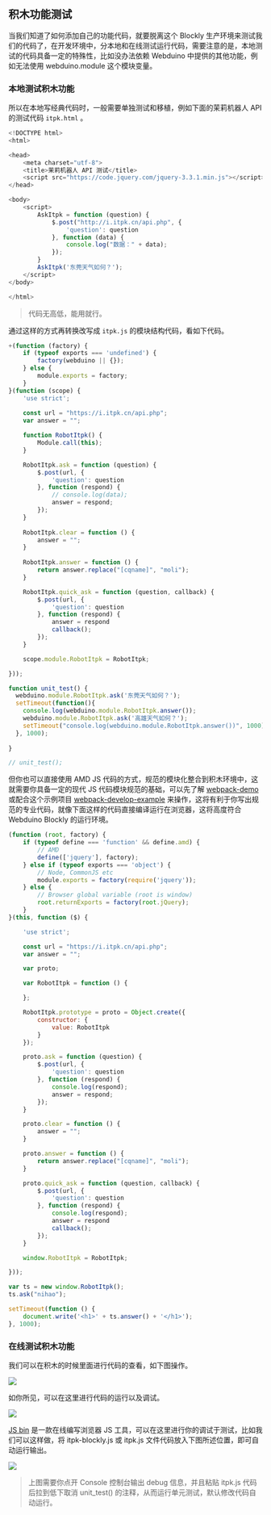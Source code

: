 
## 积木功能测试

当我们知道了如何添加自己的功能代码，就要脱离这个 Blockly 生产环境来测试我们的代码了，在开发环境中，分本地和在线测试运行代码，需要注意的是，本地测试的代码具备一定的特殊性，比如没办法依赖 Webduino 中提供的其他功能，例如无法使用 webduino.module 这个模块变量。

### 本地测试积木功能

所以在本地写经典代码时，一般需要单独测试和移植，例如下面的茉莉机器人 API 的测试代码 `itpk.html` 。

```javascript
<!DOCTYPE html>
<html>

<head>
    <meta charset="utf-8">
    <title>茉莉机器人 API 测试</title>
    <script src="https://code.jquery.com/jquery-3.3.1.min.js"></script>
</head>

<body>
    <script>
        AskItpk = function (question) {
            $.post("http://i.itpk.cn/api.php", {
                'question': question
            }, function (data) {
                console.log("数据：" + data);
            });
        }
        AskItpk('东莞天气如何？');
    </script>
</body>

</html>
```

> 代码无高低，能用就行。

通过这样的方式再转换改写成 `itpk.js` 的模块结构代码，看如下代码。

```javascript
+(function (factory) {
    if (typeof exports === 'undefined') {
        factory(webduino || {});
    } else {
        module.exports = factory;
    }
}(function (scope) {
    'use strict';
  
    const url = "https://i.itpk.cn/api.php";
    var answer = "";

    function RobotItpk() {
        Module.call(this);
    }

    RobotItpk.ask = function (question) {
        $.post(url, {
            'question': question
        }, function (respond) {
            // console.log(data);
            answer = respond;
        });
    }
    
    RobotItpk.clear = function () {
        answer = "";
    }
    
    RobotItpk.answer = function () {
        return answer.replace("[cqname]", "moli");
    }

    RobotItpk.quick_ask = function (question, callback) {
        $.post(url, {
            'question': question
        }, function (respond) {
            answer = respond
            callback();
        });
    }

    scope.module.RobotItpk = RobotItpk;

}));

function unit_test() {
  webduino.module.RobotItpk.ask('东莞天气如何？');
  setTimeout(function(){
    console.log(webduino.module.RobotItpk.answer());
    webduino.module.RobotItpk.ask('高雄天气如何？');
    setTimeout("console.log(webduino.module.RobotItpk.answer())", 1000);
  }, 1000);
  
}

// unit_test();

```

但你也可以直接使用 AMD JS 代码的方式，规范的模块化整合到积木环境中，这就需要你具备一定的现代  JS 代码模块规范的基础，可以先了解 [webpack-demo](https://github.com/BPI-STEAM/webpack-demo) 或配合这个示例项目 [webpack-develop-example](https://github.com/BPI-STEAM/webpack-develop-example) 来操作，这将有利于你写出规范的专业代码，就像下面这样的代码直接编译运行在浏览器，这将高度符合 Webduino Blockly 的运行环境。

```javascript
(function (root, factory) {
    if (typeof define === 'function' && define.amd) {
        // AMD
        define(['jquery'], factory);
    } else if (typeof exports === 'object') {
        // Node, CommonJS etc
        module.exports = factory(require('jquery'));
    } else {
        // Browser global variable (root is window)
        root.returnExports = factory(root.jQuery);
    }
}(this, function ($) {

    'use strict';

    const url = "https://i.itpk.cn/api.php";
    var answer = "";

    var proto;

    var RobotItpk = function () {

    };

    RobotItpk.prototype = proto = Object.create({
        constructor: {
            value: RobotItpk
        }
    });

    proto.ask = function (question) {
        $.post(url, {
            'question': question
        }, function (respond) {
            console.log(respond);
            answer = respond;
        });
    }

    proto.clear = function () {
        answer = "";
    }

    proto.answer = function () {
        return answer.replace("[cqname]", "moli");
    }

    proto.quick_ask = function (question, callback) {
        $.post(url, {
            'question': question
        }, function (respond) {
            console.log(respond);
            answer = respond
            callback();
        });
    }

    window.RobotItpk = RobotItpk;

}));

var ts = new window.RobotItpk();
ts.ask("nihao");

setTimeout(function () {
    document.write('<h1>' + ts.answer() + '</h1>');
}, 1000);
```

### 在线测试积木功能

我们可以在积木的时候里面进行代码的查看，如下图操作。

![](images/webduino_into_js_bin.png)

如你所见，可以在这里进行代码的运行以及调试。

![](images/into_js_bin.png)

[JS bin](https://bin.webduino.com.cn/?html,css,js,output) 是一款在线编写浏览器 JS 工具，可以在这里进行你的调试于测试，比如我们可以这样做，将 itpk-blockly.js 或 itpk.js 文件代码放入下图所述位置，即可自动运行输出。

![](images/js_bin_run.png)

> 上图需要你点开 Console 控制台输出 debug 信息，并且粘贴 itpk.js 代码后拉到低下取消 unit_test() 的注释，从而运行单元测试，默认修改代码自动运行。
